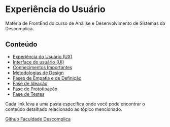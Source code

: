# Experiência do Usuário

Matéria de FrontEnd do curso de Análise e Desenvolvimento de Sistemas da Descomplica.

## Conteúdo

- [Experiência do Usuário (UX)](<./Experiência%20do%20Usuário%20(UX)/teoria.md>)
- [Interface do usuário (UI)](<./Interface%20do%20Usuário%20(UI)/teoria.md>)
- [Conhecimentos Importantes](./Conhecimentos%20Importantes/teoria.md)
- [Metodologias de Design](./Metodologias%20de%20Design/teoria.md)
- [Fases de Empatia e de Definição](./Fases%20de%20Empatia%20e%20de%20Definição/teoria.md)
- [Fase de Ideação](./Fase%20de%20Ideação/teoria.md)
- [Fase de Prototipação](./Fase%20de%20Prototipação/teoria.md)
- [Fase de Testes](./Fase%20de%20Testes/teoria.md)

Cada link leva a uma pasta específica onde você pode encontrar o conteúdo detalhado relacionado ao tópico mencionado.

[Github Faculdade Descomplica](https://github.com/FaculdadeDescomplica)

